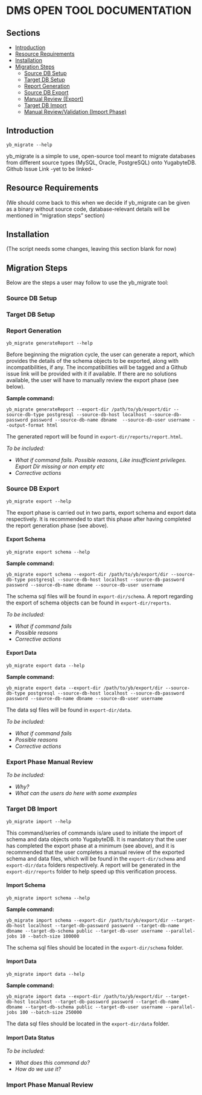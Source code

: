 # DMS OPEN TOOL DOCUMENTATION

## Sections
- [Introduction](#introduction)
- [Resource Requirements](#resource-requirements)
- [Installation](#installation)
- [Migration Steps](#migration-steps)
    - [Source DB Setup](#source-db-setup)
    - [Target DB Setup](#target-db-setup)
    - [Report Generation](#report-generation)
    - [Source DB Export](#source-db-export)
    - [Manual Review (Export)](#export-phase-manual-review)
    - [Target DB Import](#target-db-import)
    - [Manual Review/Validation (Import Phase)](#import-phase-manual-review)

## Introduction
`yb_migrate --help`

yb_migrate is a simple to use, open-source tool meant to migrate databases from different source types (MySQL, Oracle, PostgreSQL) onto YugabyteDB.
Github Issue Link -yet to be linked-

## Resource Requirements
(We should come back to this when we decide if yb_migrate can be given as a binary without source code, database-relevant details will be mentioned in “migration steps” section)

## Installation
(The script needs some changes, leaving this section blank for now)

## Migration Steps
Below are the steps a user may follow to use the yb_migrate tool:

### Source DB Setup

### Target DB Setup

### Report Generation

`yb_migrate generateReport --help`
	
Before beginning the migration cycle, the user can generate a report, which provides the details of the schema objects to be exported, along with incompatibilities, if any. The incompatibilities will be tagged and a Github issue link will be provided with it if available. If there are no solutions available, the user will have to manually review the export phase (see below).

**Sample command:**

```yb_migrate generateReport --export-dir /path/to/yb/export/dir --source-db-type postgresql --source-db-host localhost --source-db-password password --source-db-name dbname  --source-db-user username --output-format html```

The generated report will be found in `export-dir/reports/report.html`.

*To be included:*
- *What if command fails. Possible reasons, Like insufficient privileges. Export Dir missing or non empty etc*
- *Corrective actions*

### Source DB Export

`yb_migrate export --help`

The export phase is carried out in two parts, export schema and export data respectively. It is recommended to start this phase after having completed the report generation phase (see above). 

#### Export Schema

`yb_migrate export schema --help`

**Sample command:**

```yb_migrate export schema --export-dir /path/to/yb/export/dir --source-db-type postgresql --source-db-host localhost --source-db-password password --source-db-name dbname --source-db-user username```

The schema sql files will be found in `export-dir/schema`. A report regarding the export of schema objects can be found in `export-dir/reports`.

*To be included:*
- *What if command fails*
- *Possible reasons*
- *Corrective actions*

#### Export Data

`yb_migrate export data --help`

**Sample command:**

```yb_migrate export data --export-dir /path/to/yb/export/dir --source-db-type postgresql --source-db-host localhost --source-db-password password --source-db-name dbname --source-db-user username```

The data sql files will be found in `export-dir/data`.

*To be included:*
- *What if command fails*
- *Possible reasons*
- *Corrective actions*

### Export Phase Manual Review
*To be included:*
- *Why?*
- *What can the users do here with some examples*

### Target DB Import

`yb_migrate import --help`

This command/series of commands is/are used to initiate the import of schema and data objects onto YugabyteDB. It is mandatory that the user has completed the export phase at a minimum (see above), and it is recommended that the user completes a manual review of the exported schema and data files, which will be found in the `export-dir/schema` and `export-dir/data` folders respectively. A report will be generated in the `export-dir/reports` folder to help speed up this verification process.

#### Import Schema

`yb_migrate import schema --help`

**Sample command:**

```yb_migrate import schema --export-dir /path/to/yb/export/dir --target-db-host localhost --target-db-password password --target-db-name dbname --target-db-schema public --target-db-user username --parallel-jobs 10 --batch-size 100000```

The schema sql files should be located in the `export-dir/schema` folder.

#### Import Data

`yb_migrate import data --help`

**Sample command:**

```yb_migrate import data --export-dir /path/to/yb/export/dir --target-db-host localhost --target-db-password password --target-db-name dbname --target-db-schema public --target-db-user username --parallel-jobs 100 --batch-size 250000```

The data sql files should be located in the `export-dir/data` folder.

#### Import Data Status
*To be included:*
- *What does this command do?*
- *How do we use it?*

### Import Phase Manual Review